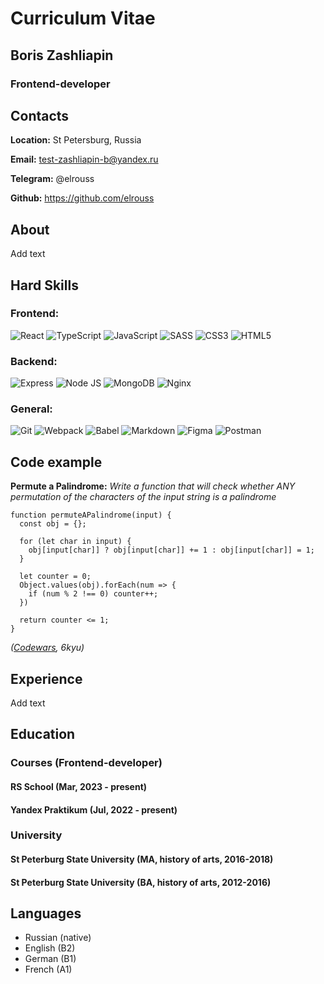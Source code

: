# Curriculum Vitae

## Boris Zashliapin
### Frontend-developer

## Contacts
**Location:** St Petersburg, Russia

**Email:** test-zashliapin-b@yandex.ru

**Telegram:** @elrouss

**Github:** https://github.com/elrouss

## About
Add text

## Hard Skills
### Frontend: 
![React](https://img.shields.io/badge/React-20232A?style=for-the-badge&logo=react&logoColor=61DAFB)
![TypeScript](https://img.shields.io/badge/TypeScript-007ACC?style=for-the-badge&logo=typescript&logoColor=white)
![JavaScript](https://img.shields.io/badge/JavaScript-323330?style=for-the-badge&logo=javascript&logoColor=F7DF1E)
![SASS](https://img.shields.io/badge/Sass-CC6699?style=for-the-badge&logo=sass&logoColor=white)
![CSS3](https://img.shields.io/badge/CSS3-1572B6?style=for-the-badge&logo=css3&logoColor=white)
![HTML5](https://img.shields.io/badge/HTML5-E34F26?style=for-the-badge&logo=html5&logoColor=white)
### Backend:
![Express](https://img.shields.io/badge/Express.js-000000?style=for-the-badge&logo=express&logoColor=white)
![Node JS](https://img.shields.io/badge/Node.js-339933?style=for-the-badge&logo=nodedotjs&logoColor=white)
![MongoDB](https://img.shields.io/badge/MongoDB-4EA94B?style=for-the-badge&logo=mongodb&logoColor=white)
![Nginx](https://img.shields.io/badge/Nginx-009639?style=for-the-badge&logo=nginx&logoColor=white)
### General:
![Git](https://img.shields.io/badge/GIT-E44C30?style=for-the-badge&logo=git&logoColor=white)
![Webpack](https://img.shields.io/badge/Webpack-8DD6F9?style=for-the-badge&logo=Webpack&logoColor=white)
![Babel](https://img.shields.io/badge/Babel-F9DC3E?style=for-the-badge&logo=babel&logoColor=white)
![Markdown](https://img.shields.io/badge/Markdown-000000?style=for-the-badge&logo=markdown&logoColor=white)
![Figma](https://img.shields.io/badge/Figma-F24E1E?style=for-the-badge&logo=figma&logoColor=white)
![Postman](https://img.shields.io/badge/Postman-FF6C37?style=for-the-badge&logo=Postman&logoColor=white)

## Code example
**Permute a Palindrome:** *Write a function that will check whether ANY permutation of the characters of the input string is a palindrome*

````
function permuteAPalindrome(input) { 
  const obj = {};
  
  for (let char in input) {
    obj[input[char]] ? obj[input[char]] += 1 : obj[input[char]] = 1;
  }
  
  let counter = 0;
  Object.values(obj).forEach(num => {
    if (num % 2 !== 0) counter++;
  })
  
  return counter <= 1;
}
````
*([Codewars](https://www.codewars.com/kata/reviews/58aead37c51d22295a000053/groups/63f00c43b6f14400017e3853), 6kyu)*

## Experience
Add text

## Education
### Courses (Frontend-developer)
#### RS School (Mar, 2023 - present)
#### Yandex Praktikum (Jul, 2022 - present)

### University
#### St Peterburg State University (MA, history of arts, 2016-2018)
#### St Peterburg State University (BA, history of arts, 2012-2016)

## Languages
* Russian (native)
* English (B2)
* German (B1)
* French (A1)